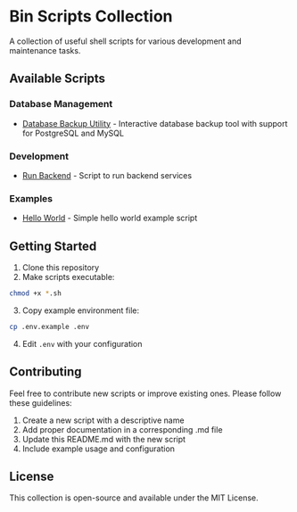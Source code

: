 # Bin Scripts Collection

A collection of useful shell scripts for various development and maintenance tasks.

## Available Scripts

### Database Management

- [Database Backup Utility](db_dump.md) - Interactive database backup tool with support for PostgreSQL and MySQL

### Development

- [Run Backend](run-backend.md) - Script to run backend services

### Examples

- [Hello World](hello.sh) - Simple hello world example script

## Getting Started

1. Clone this repository
2. Make scripts executable:

```bash
chmod +x *.sh
```

3. Copy example environment file:

```bash
cp .env.example .env
```

4. Edit `.env` with your configuration

## Contributing

Feel free to contribute new scripts or improve existing ones. Please follow these guidelines:

1. Create a new script with a descriptive name
2. Add proper documentation in a corresponding .md file
3. Update this README.md with the new script
4. Include example usage and configuration

## License

This collection is open-source and available under the MIT License.
